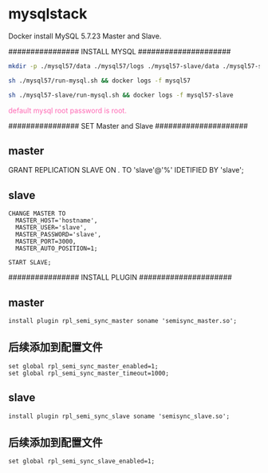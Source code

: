 # mysqlstack

Docker install MySQL 5.7.23 Master and Slave.

################ INSTALL MYSQL #####################
```bash
mkdir -p ./mysql57/data ./mysql57/logs ./mysql57-slave/data ./mysql57-slave/logs

sh ./mysql57/run-mysql.sh && docker logs -f mysql57

sh ./mysql57-slave/run-mysql.sh && docker logs -f mysql57-slave
```

 <font color="Hotpink">default mysql root password is root.</font>

################ SET Master and Slave  #####################

## master
GRANT REPLICATION SLAVE ON *.* TO 'slave'@'%' IDETIFIED BY 'slave';

## slave
```mysql
CHANGE MASTER TO
  MASTER_HOST='hostname',
  MASTER_USER='slave',
  MASTER_PASSWORD='slave',
  MASTER_PORT=3000,
  MASTER_AUTO_POSITION=1;

START SLAVE;
```

################ INSTALL PLUGIN  #####################

## master
```mysql
install plugin rpl_semi_sync_master soname 'semisync_master.so';
```
## 后续添加到配置文件
```mysql
set global rpl_semi_sync_master_enabled=1;
set global rpl_semi_sync_master_timeout=1000;
```
## slave
```mysql
install plugin rpl_semi_sync_slave soname 'semisync_slave.so';
```
## 后续添加到配置文件
```mysql
set global rpl_semi_sync_slave_enabled=1;
```

